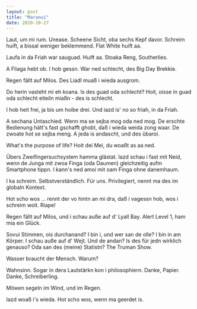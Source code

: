 ```yaml
---
layout: post
title: "Maranui"
date: 2020-10-27
---
```

Laut, um mi rum. Unease.
Scheene Sicht, oba sechs Kepf davor.
Schreim huift, a bissal weniger beklemmend.
Flat White huift aa.

Laufa in da Friah war sauguad.
Huift aa.
Stoaka Reng, Southerlies.

A Fliaga hebt ob.
I hob gessn.
War ned schlecht, des Big Day Brekkie.

Regen fällt auf Milos.
Des Liadl muaß i wieda ausgrom.

Do herin vasteht mi eh koana.
Is des guad oda schlecht?
Hoit, oisse in guad oda schlecht eiteiln miaßn - des is schlecht.

I hob heit frei, ja bis um hoibe drei.
Und iazd is' no so friah, in da Friah.

A sechana Untaschied.
Wenn ma se sejba mog oda ned mog.
De erschte Bedienung hätt's fast gschafft ghobt,
daß i wieda weida zong waar.
De zwoate hot se sejba meng.
A jeda is andascht, und des übaroi.

What's the purpose of life?
Hoit dei Mei, du woaßt as aa ned.

Übers Zweifingersuchsystem hamma glästat.
Iazd schau i fast mit Neid, wenn de Junga mit zwoa Finga (oda Daumen) gleichzeitig aufm Smartphone tippn.
I kann's ned amoi mit oam Finga ohne danemhaum.

I ka schreim.
Selbstverständlich.
Für uns.
Privilegiert, nennt ma des im globaln Kontext.

Hot scho wos ... rennt der vo hintn an mi dra, daß i vagessn hob, wos i schreim woit. Riape!

Regen fällt auf Milos,
und i schau auße auf d' Lyall Bay.
Alert Level 1, ham mia ein Glück.

Sovui Stimmen, ois durchanand?
I bin i, und wer san de olle?
I bin in am Körper.
I schau auße auf d' Wejt.
Und de andan?
Is des für jedn wirklich genauso?
Oda san des (meine) Statistn?
The Truman Show.

Wasser braucht der Mensch.
Warum?

Wahnsinn. Sogar in dera Lautstärkn kon i philosophiern.
Danke, Papier.
Danke, Schreiberling.

Möwen segeln im Wind,
und im Regen.

Iazd woaß i's wieda.
Hot scho wos, wenn ma geerdet is.
